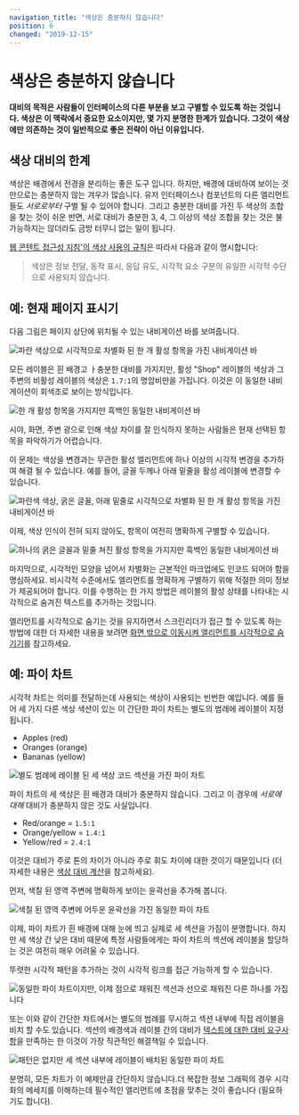 ```yaml
---
navigation_title: "색상은 충분하지 않습니다"
position: 6
changed: "2019-12-15"
---
```


# 색상은 충분하지 않습니다

**대비의 목적은 사람들이 인터페이스의 다른 부분을 보고 구별할 수 있도록 하는 것입니다. 색상은 이 맥락에서 중요한 요소이지만, 몇 가지 분명한 한계가 있습니다. 그것이 색상에만 의존하는 것이 일반적으로 좋은 전략이 아닌 이유입니다.**

## 색상 대비의 한계

색상은 배경에서 전경을 분리하는 좋은 도구 입니다. 하지만, 배경에 대비하여 보이는 것만으로는 충분하지 않는 겨우가 많습니다. 유저 인터페이스나 컴포넌트의 다른 엘리먼트들도 *서로로부터* 구별 될 수 있어야 합니다. 그리고 충분한 대비를 가진 두 색상의 조합을 찾는 것이 쉬운 반면, 서로 대비가 충분한 3, 4, 그 이상의 색상 조합을 찾는 것은 불가능하지는 않더라도 금방 터무니 없는 일이 됩니다. 

[웹 콘텐트 접근성 지침'의 색상 사용의 규칙](https://www.w3.org/TR/WCAG21/#use-of-color)은 따라서 다음과 같이 명시합니다:

> 색상은 정보 전달, 동작 표시, 응답 유도, 시각적 요소 구분의 유일한 시각적 수단으로 사용되지 않습니다.

## 예: 현재 페이지 표시기

다음 그림은 페이지 상단에 위치될 수 있는 내비게이션 바를 보여줍니다.

![파란 색상으로 시각적으로 차별화 된 한 개 활성 항목을 가진 내비게이션 바](_media/nav-with-active-colour.png)

모든 레이블은 흰 배경고 ㅏ충분한 대비를 가지지만, 활성 "Shop" 레이블의 색상과 그 주변의 비활성 레이블의 색상은 `1.7:1`의 명암비만을 가집니다. 이것은 이 동일한 내비게이션이 회색조로 보이는 방식입니다. 

![한 개 활성 항목을 가지지만 흑백인 동일한 내비게이션 바](_media/nav-with-active-colour-bw.png)

시야, 화면, 주변 광으로 인해 색상 차이를 잘 인식하지 못하는 사람들은 현재 선택된 항목을 파악하기가 어렵습니다.

이 문제는 색상을 변경과는 무관한 활성 엘리먼트에 하나 이상의 시각적 변경을 추가하여 해결 될 수 있습니다. 예를 들어, 글꼴 두께나 아래 밑줄을 활성 레이블에 변경할 수 있습니다.

![파란색 색상, 굵은 글꼴, 아래 밑줄로 시각적으로 차별화 된 한 개 활성 항목을 가진 내비게이션 바](_media/nav-with-active-colour-bold-underline.png)

이제, 색상 인식이 전혀 되지 않아도, 항목이 여전히 명확하게 구별할 수 있습니다.

![하나의 굵은 글꼴과 밑줄 쳐진 활성 항목을 가지지만 흑백인 동일한 내비게이션 바](_media/nav-with-active-colour-bold-underline-bw.png)

마지막으로, 시각적인 모양을 넘어서 차별화는 근본적인 마크업에도 인코드 되어야 함을 명심하세요. 비시각적 수준에서도 엘리먼트를 명확하게 구별하기 위해 적절한 의미 정보가 제공되어야 합니다. 이를 수행하는 한 가지 방법은 레이블의 활성 상태를 나타내는 시각적으로 숨겨진 텍스트를 추가하는 것입니다.

엘리먼트를 시각적으로 숨기는 것을 유지하면서 스크린리더가 접근 할 수 있도록 하는 방법에 대한 더 자세한 내용을 보려면 [화면 밖으로 이동시켜 엘리먼트를 시각적으로 숨기기](/examples/hiding-elements/visually/)를 참고하세요.

## 예: 파이 차트

시각적 차트는 의미를 전달하는데 사용되는 색상이 사용되는 빈번한 예입니다. 예를 들어 세 가지 다른 색상 색션이 있는 이 간단한 파이 차트는 별도의 범례에 레이블이 지정 됩니다.

- Apples (red)
- Oranges (orange)
- Bananas (yellow)

![별도 범례에 레이블 된 세 색상 코드 섹션을 가진 파이 차트](_media/pie-chart-only-colour.png)

파이 차트의 세 색상은 흰 배경과 대비가 충분하지 않습니다. 그리고 이 경우에 *서로에 대해* 대비가 충분하지 않은 것도 사실입니다.

- Red/orange = `1.5:1`
- Orange/yellow = `1.4:1`
- Yellow/red = `2.4:1`

이것은 대비가 주로 톤의 차이가 아니라 주로 휘도 차이에 대한 것이기 때문입니다 (더 자세한 내용은 [색상 대비 계산](/knowledge/colours-and-contrast/how-to-calculate/)을 참고하세요).

먼저, 색칠 된 영역 주변에 명확하게 보이는 윤곽선을 추가해 봅니다.

![색칠 된 영역 주변에 어두운 윤곽선을 가진 동일한 파이 차트](_media/pie-chart-colour-outline.png)

이제, 파이 차트가 흰 배경에 대해 눈에 띄고 실제로 세 섹션을 가짐이 분명합니다. 하지만 세 색상 간 낮은 대비 때문에 특정 사람들에게는 파이 차트의 섹션에 레이블을 할당하는 것은 여전히 매우 어려울 수 있습니다.

뚜렷한 시각적 패턴을 추가하는 것이 시각적 링크를 접근 가능하게 할 수 있습니다.

![동일한 파이 차트이지만, 이제 점으로 채워진 섹션과 선으로 채워진 다른 하나를 가집니다](_media/pie-chart-colour-outline-pattern.png)

또는 이와 같이 간단한 차트에서는 별도의 범례를 무시하고 섹션 내부에 직접 레이블을 비치 할 수도 있습니다. 섹션의 배경색과 레이블 간의 대비가 [텍스트에 대한 대비 요구사항](/knowledge/colours-and-contrast/text/)을 만족하는 한 이것이 가장 직관적인 해결책일 수 있습니다.

![패턴은 없지만 세 섹션 내부에 레이블이 배치된 동일한 파이 차트](_media/pie-chart-colour-outline-labels-inline.png)

분명히, 모든 차트가 이 예제만큼 간단하지 않습니다.더 복잡한 정보 그래픽의 경우 시각화의 메세지를 이해하는데 필수적인 엘리먼트에 초점을 맞추는 것이 좋습니다 (필요하기도 합니다). 
